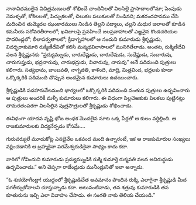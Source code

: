 ﻿నానావిధములైన విచిత్రమణులతో శోభించే చాందినీలతో విలసిల్లె ప్రాసాదాలలోనూ; పెంపుడు నెమళ్ళతో, కోకిలలతో, పిచ్చుకలతో, చిలుకల పలుకులతో నిండినది; మకరందపానము చేసి మదించిన తుమ్మెదల ఝంకారములు నిండిన తెల్లని పద్మాలు, చల్లని మధుర జలాలతో కూడిన కమనీయ సరోవరతీరాలలో; ఖనిజాలపై ప్రవహించే జలప్రవాహాలతో ఎఱ్ఱనైన కొండచరియల పొదరిండ్లలో; లీలాపర్వతాలలో; క్రీడాగృహాలలో ఆ నందుని కుమారుడు శ్రీకృష్ణుడు, విదర్భరాకుమారి రుక్మిణీదేవితో కలిసి మన్మథవిలాసాలలో మునిగితేలాడు. అంతట, రుక్మిణీదేవి వలన శ్రీకృష్ణునకు “ప్రద్యుమ్నుడు, చారుధేష్ణుడు, చారుదేవుడు, సుధేష్ణుడు, సుచారువు, చారుగుప్తుడు, భద్రచారువు, చారుభద్రుడు, విచారువు, చారువు” అనే పదిమంది పుత్రులు కలిగారు. సత్యభామ, జాంబవతి, నాగ్నజితి, కాళింది, మాద్రి, మిత్రవింద, భద్రలకు కూడా ఒక్కొక్కరికి పదిమంది చొప్పున అందమైన కుమారులు ఉదయించారు. 

శ్రీకృష్ణుడికి పదహారువేలమంది భార్యలలో ఒక్కొక్కరికి పదిమంది వంతున పుత్రులు ఉద్భవించారు ఆ పుత్రులు అందరికీ మళ్ళీ కుమారులు కలిగారు. ఈ విధంగా పిల్లచెఱకుకు పిలకలు పుట్టినట్లు తామరతంపరగా విలసిల్లిన పుత్రపౌత్రులతో శ్రీకృష్ణుడు శోభించాడు. 

ఈవిధంగా యాదవ వృష్టి భోజ అంధక మొదలైన నూట ఒక్క పేర్లతో ఆ కులం వర్ధిల్లింది. ఆ రాజకుమారులకు విద్యనేర్పడం కోసమే.... 

గురువర్యులే మూడుకోట్ల ఎనభైవేల ఒకవంద మంది ఉన్నారంటే, ఇక ఆ రాజకుమారుల సంఖ్యలు వర్ణించడానికి ఆ బ్రహ్మకైనా పరమేశ్వరుడికైనా సాధ్యం కాదు కదా. 

వారిలో గోవిందుని కుమారుడు ప్రద్యుమ్నుడికి రుక్మి కుమార్తె రుక్మవతి వలన అనిరుద్ధుడు ఉద్భవించాడు.” అని చెప్పగా రాజేంద్రుడు మునీంద్రునితో ఇలా అన్నాడు. 

“ఓ శుకయోగీంద్రా! యుద్ధంలో శ్రీకృష్ణుడిచేత అవమానం పొందిన రుక్మి, ఎలాగైనా శ్రీకృష్ణుడి మీద పగతీర్చుకోవాలని చూస్తున్నాడు కదా. అటువంటివాడు, తన శత్రువు కుమారుడికి తన కూతురును ఇచ్చి ఎలా వివాహం చేసాడు. ఈ సంగతి నాకు తెలియ చేయండి.” 

